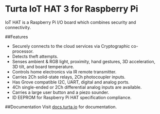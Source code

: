 # Turta IoT HAT 3 for Raspberry Pi
IoT HAT is a Raspberry Pi I/O board which combines security and connectivity.

##Features
- Securely connects to the cloud services via Cryptographic co-processor.
- Detects theft attempts.
- Senses ambient & RGB light, proximity, hand gestures, 3D acceleration, 3D tilt, and board temperature.
- Controls home electronics via IR remote transmitter.
- Carries 2Ch solid-state relays, 2Ch photocoupler inputs.
- Has Grove compatible I2C, UART, digital and analog ports.
- 4Ch single-ended or 2Ch differential analog inputs are available.
- Carries a large user button and a piezo sounder.
- ID EEPROM for Raspberry Pi HAT specification compliance.

##Documentation
Visit [docs.turta.io](https://docs.turta.io) for documentation.
